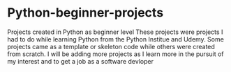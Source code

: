 # Python-beginner-projects
Projects created in Python as beginner level
These projects were projects I had to do while learning Python from the Python Institue and Udemy.
Some projects came as a  template or skeleton code while others were created from scratch.
I will be adding more projects as I learn more in the pursuit of my interest and to get a job as a software devloper
